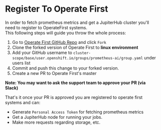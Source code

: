 # Register To Operate First
In order to fetch prometheus metrics and get a JupiterHub cluster you'll need to register to OperateFirst systems.  
This following steps will guide you throw the whole process:
1. Go to [Operate First GitHub Repo](https://github.com/operate-first/apps) and click `Fork`
2. Clone the forked version of Operate First to **linux environment**
3. Add your GitHub username to `cluster-scope/base/user.openshift.io/groups/prometheus-ai/group.yaml` under users list 
4. Commit and push this change to your forked version.
5. Create a new PR to Operate First's master

**Note: You may want to ask the support team to approve your PR (via Slack)**

That's it once your PR is approved you are registered to operate first systems and can:
* Generate `Personal Access Token` for fetching prometheus metrics
* Get a JupiterHub node for running your jobs.
* Make more requests regarding storage, etc.
